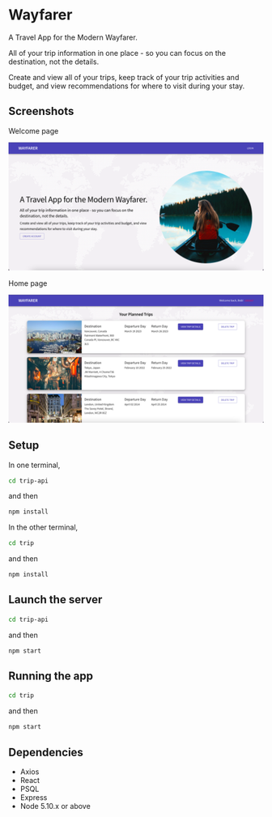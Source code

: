 # Wayfarer

A Travel App for the Modern Wayfarer.

All of your trip information in one place - so you can focus on the destination, not the details.

Create and view all of your trips, keep track of your trip activities and budget, and view recommendations for where to visit during your stay.

## Screenshots

Welcome page

!["Welcome Page"](./trip/screenshot/WelcomePage.png)

Home page

!["Home Page"](./trip/screenshot/Home.png)

## Setup

In one terminal,
```sh
cd trip-api
```
and then
```sh
npm install
```
In the other terminal,
```sh
cd trip
```
and then
```sh
npm install
```

## Launch the server

```sh
cd trip-api
```
and then
```sh
npm start
```

## Running the app

```sh
cd trip
```
and then
```sh
npm start
```
## Dependencies

* Axios
* React
* PSQL
* Express
* Node 5.10.x or above

